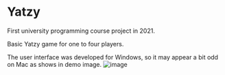 # Yatzy

First university programming course project in 2021.

Basic Yatzy game for one to four players. 

The user interface was developed for Windows, so it may appear a bit odd on Mac as shows in demo image.
![image](https://github.com/vihucode/Yatzy/assets/105156282/395d1f0f-5e94-4f52-a52d-53828db47b4f)
